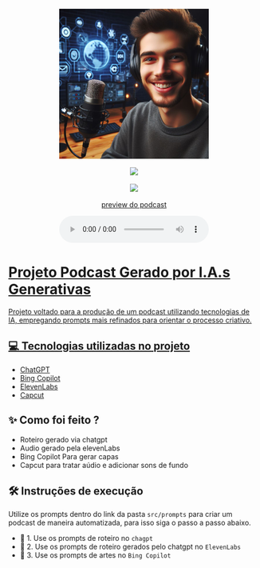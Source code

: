 ﻿<p align="center">
<img 
    src="./output/_7a99fd18-5322-4896-8ed5-7221fc171f4d.jpg"
    width="300"
/>
</p>

<p align="CENTER">
<a href="https://www.linkedin.com/in/gustavo-calves/">
    <img 
        src="https://img.shields.io/badge/LinkedIn-0077B5?style=for-the-badge&logo=linkedin&logoColor=white" 

</p>
</p>
<p align="CENTER">
<a href="https://github.com/gucabal?tab=repositories">
    <img 
        src="https://img.shields.io/badge/github-000000?style=for-the-badge&logo=github&logoColor=white" 
</p>


<p align="center">
    preview do podcast
</p>

<div align="center">
    <audio src="output/AUDIOPODCASTAUDIOPODCAST.MP3" controls title="Podcast"></audio>
</div>

# Projeto Podcast Gerado por I.A.s Generativas


Projeto voltado para a produção de um podcast utilizando tecnologias de IA, empregando prompts mais refinados para orientar o processo criativo.

## 💻 Tecnologias utilizadas no projeto

- [ChatGPT](https://chat.openai.com/) 
- [Bing Copilot](https://www.bing.com/chat)
- [ElevenLabs](https://beta.elevenlabs.io/)
- [Capcut](https://www.capcut.com/pt-br/)

## ✨ Como foi feito ?

- Roteiro gerado via chatgpt
- Audio gerado pela elevenLabs
- Bing Copilot Para gerar capas
- Capcut para tratar aúdio e adicionar sons de fundo


## 🛠️ Instruções de execução

Utilize os prompts dentro do link da pasta `src/prompts` para criar um podcast de maneira automatizada, para isso siga o passo a passo abaixo.

- 🤖 1. Use os prompts de roteiro no `chagpt`
- 🤖 2. Use os prompts de roteiro gerados pelo chatgpt no  `ElevenLabs`
- 🤖 3. Use os prompts de artes no `Bing Copilot`

